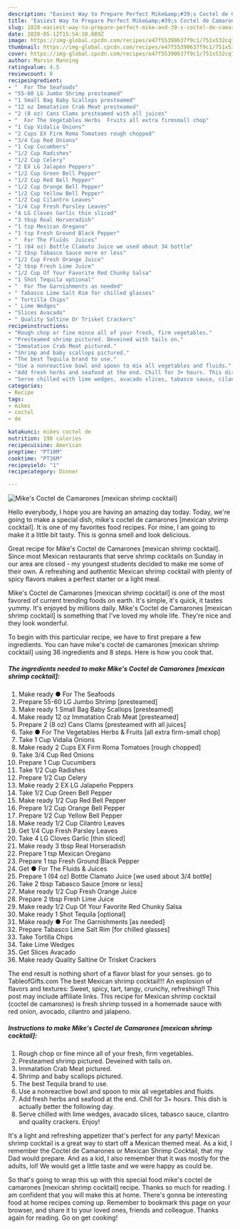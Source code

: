```yaml
---
description: "Easiest Way to Prepare Perfect Mike&amp;#39;s Coctel de Camarones [mexican shrimp cocktail]"
title: "Easiest Way to Prepare Perfect Mike&amp;#39;s Coctel de Camarones [mexican shrimp cocktail]"
slug: 1828-easiest-way-to-prepare-perfect-mike-and-39-s-coctel-de-camarones-mexican-shrimp-cocktail
date: 2020-05-12T15:54:10.689Z
image: https://img-global.cpcdn.com/recipes/e47f55390637f9c1/751x532cq70/mikes-coctel-de-camarones-mexican-shrimp-cocktail-recipe-main-photo.jpg
thumbnail: https://img-global.cpcdn.com/recipes/e47f55390637f9c1/751x532cq70/mikes-coctel-de-camarones-mexican-shrimp-cocktail-recipe-main-photo.jpg
cover: https://img-global.cpcdn.com/recipes/e47f55390637f9c1/751x532cq70/mikes-coctel-de-camarones-mexican-shrimp-cocktail-recipe-main-photo.jpg
author: Marvin Manning
ratingvalue: 4.5
reviewcount: 8
recipeingredient:
- "  For The Seafoods"
- "55-60 LG Jumbo Shrimp presteamed"
- "1 Small Bag Baby Scallops presteamed"
- "12 oz Immatation Crab Meat presteamed"
- "2 (8 oz) Cans Clams presteamed with all juices"
- "  For The Vegetables Herbs  Fruits all extra firmsmall chop"
- "1 Cup Vidalia Onions"
- "2 Cups EX Firm Roma Tomatoes rough chopped"
- "3/4 Cup Red Onions"
- "1 Cup Cucumbers"
- "1/2 Cup Radishes"
- "1/2 Cup Celery"
- "2 EX LG Jalapeo Peppers"
- "1/2 Cup Green Bell Pepper"
- "1/2 Cup Red Bell Pepper"
- "1/2 Cup Orange Bell Pepper"
- "1/2 Cup Yellow Bell Pepper"
- "1/2 Cup Cilantro Leaves"
- "1/4 Cup Fresh Parsley Leaves"
- "4 LG Cloves Garlic thin sliced"
- "3 tbsp Real Horseradish"
- "1 tsp Mexican Oregano"
- "1 tsp Fresh Ground Black Pepper"
- "  For The Fluids  Juices"
- "1 (64 oz) Bottle Clamato Juice we used about 34 bottle"
- "2 tbsp Tabasco Sauce more or less"
- "1/2 Cup Fresh Orange Juice"
- "2 tbsp Fresh Lime Juice"
- "1/2 Cup Of Your Favorite Red Chunky Salsa"
- "1 Shot Tequila optional"
- "  For The Garnishments as needed"
- " Tabasco Lime Salt Rim for chilled glasses"
- " Tortilla Chips"
- " Lime Wedges"
- "Slices Avacado"
- " Quality Saltine Or Trisket Crackers"
recipeinstructions:
- "Rough chop or fine mince all of your fresh, firm vegetables."
- "Presteamed shrimp pictured. Deveined with tails on."
- "Immatation Crab Meat pictured."
- "Shrimp and baby scallops pictured."
- "The best Tequila brand to use."
- "Use a nonreactive bowl and spoon to mix all vegetables and fluids."
- "Add fresh herbs and seafood at the end. Chill for 3+ hours. This dish is actually better the following day."
- "Serve chilled with lime wedges, avacado slices, tabasco sauce, cilantro and quality crackers. Enjoy!"
categories:
- Recipe
tags:
- mikes
- coctel
- de

katakunci: mikes coctel de 
nutrition: 198 calories
recipecuisine: American
preptime: "PT10M"
cooktime: "PT36M"
recipeyield: "1"
recipecategory: Dinner

---
```



![Mike&#39;s Coctel de Camarones [mexican shrimp cocktail]](https://img-global.cpcdn.com/recipes/e47f55390637f9c1/751x532cq70/mikes-coctel-de-camarones-mexican-shrimp-cocktail-recipe-main-photo.jpg)

Hello everybody, I hope you are having an amazing day today. Today, we're going to make a special dish, mike&#39;s coctel de camarones [mexican shrimp cocktail]. It is one of my favorites food recipes. For mine, I am going to make it a little bit tasty. This is gonna smell and look delicious.

Great recipe for Mike&#39;s Coctel de Camarones [mexican shrimp cocktail]. Since most Mexican restaurants that serve shrimp cocktails on Sunday in our area are closed - my youngest students decided to make me some of their own. A refreshing and authentic Mexican shrimp cocktail with plenty of spicy flavors makes a perfect starter or a light meal.

Mike&#39;s Coctel de Camarones [mexican shrimp cocktail] is one of the most favored of current trending foods on earth. It's simple, it's quick, it tastes yummy. It's enjoyed by millions daily. Mike&#39;s Coctel de Camarones [mexican shrimp cocktail] is something that I've loved my whole life. They're nice and they look wonderful.


To begin with this particular recipe, we have to first prepare a few ingredients. You can have mike&#39;s coctel de camarones [mexican shrimp cocktail] using 36 ingredients and 8 steps. Here is how you cook that.

<!--inarticleads1-->

##### The ingredients needed to make Mike&#39;s Coctel de Camarones [mexican shrimp cocktail]:

1. Make ready  ● For The Seafoods
1. Prepare 55-60 LG Jumbo Shrimp [presteamed]
1. Make ready 1 Small Bag Baby Scallops [presteamed]
1. Make ready 12 oz Immatation Crab Meat [presteamed]
1. Prepare 2 (8 oz) Cans Clams [presteamed with all juices]
1. Take  ● For The Vegetables Herbs &amp; Fruits [all extra firm-small chop]
1. Take 1 Cup Vidalia Onions
1. Make ready 2 Cups EX Firm Roma Tomatoes [rough chopped]
1. Take 3/4 Cup Red Onions
1. Prepare 1 Cup Cucumbers
1. Take 1/2 Cup Radishes
1. Prepare 1/2 Cup Celery
1. Make ready 2 EX LG Jalapeño Peppers
1. Take 1/2 Cup Green Bell Pepper
1. Make ready 1/2 Cup Red Bell Pepper
1. Prepare 1/2 Cup Orange Bell Pepper
1. Prepare 1/2 Cup Yellow Bell Pepper
1. Make ready 1/2 Cup Cilantro Leaves
1. Get 1/4 Cup Fresh Parsley Leaves
1. Take 4 LG Cloves Garlic [thin sliced]
1. Make ready 3 tbsp Real Horseradish
1. Prepare 1 tsp Mexican Oregano
1. Prepare 1 tsp Fresh Ground Black Pepper
1. Get  ● For The Fluids &amp; Juices
1. Prepare 1 (64 oz) Bottle Clamato Juice [we used about 3/4 bottle]
1. Take 2 tbsp Tabasco Sauce [more or less]
1. Make ready 1/2 Cup Fresh Orange Juice
1. Prepare 2 tbsp Fresh Lime Juice
1. Make ready 1/2 Cup Of Your Favorite Red Chunky Salsa
1. Make ready 1 Shot Tequila [optional]
1. Make ready  ● For The Garnishments [as needed]
1. Prepare  Tabasco Lime Salt Rim [for chilled glasses]
1. Take  Tortilla Chips
1. Take  Lime Wedges
1. Get Slices Avacado
1. Make ready  Quality Saltine Or Trisket Crackers


The end result is nothing short of a flavor blast for your senses. go to TableofGifts.com The best Mexican shrimp cocktail!!! An explosion of flavors and textures: Sweet, spicy, tart, tangy, crunchy, refreshing!! This post may include affiliate links. This recipe for Mexican shrimp cocktail (coctel de camarones) is fresh shrimp tossed in a homemade sauce with red onion, avocado, cilantro and jalapeno. 

<!--inarticleads2-->

##### Instructions to make Mike&#39;s Coctel de Camarones [mexican shrimp cocktail]:

1. Rough chop or fine mince all of your fresh, firm vegetables.
1. Presteamed shrimp pictured. Deveined with tails on.
1. Immatation Crab Meat pictured.
1. Shrimp and baby scallops pictured.
1. The best Tequila brand to use.
1. Use a nonreactive bowl and spoon to mix all vegetables and fluids.
1. Add fresh herbs and seafood at the end. Chill for 3+ hours. This dish is actually better the following day.
1. Serve chilled with lime wedges, avacado slices, tabasco sauce, cilantro and quality crackers. Enjoy!


It&#39;s a light and refreshing appetizer that&#39;s perfect for any party! Mexican shrimp cocktail is a great way to start off a Mexican themed meal. As a kid, I remember the Coctel de Camarones or Mexican Shrimp Cocktail, that my Dad would prepare. And as a kid, I also remember that it was mostly for the adults, lol! We would get a little taste and we were happy as could be. 

So that's going to wrap this up with this special food mike&#39;s coctel de camarones [mexican shrimp cocktail] recipe. Thanks so much for reading. I am confident that you will make this at home. There's gonna be interesting food at home recipes coming up. Remember to bookmark this page on your browser, and share it to your loved ones, friends and colleague. Thanks again for reading. Go on get cooking!
